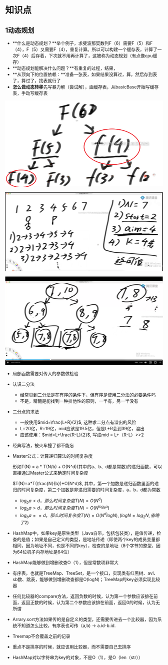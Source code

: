 # 知识点

## 1动态规划

* **什么是动态规划？**举个例子，求斐波那契数列F（6）需要F（5）和F（4），F（5）又需要F（4），重复计算。所以可以构建一个缓存表，计算了一次F（4）后存着，下次就不用再计算了，这被称为动态规划（有点像cpu缓存）
* **动态规划能解决什么问题？**有重复的过程，结果，
* **从顶向下的位置依赖：**准备一张表，如果结果没算过，算，然后存到表了，算过了，找表就行了
* **怎么做动态转移**先写暴力解（尝试解），画缓存表，从basicBase开始写缓存表，手动写缓存表

![image-20210425214052664](知识点.assets/image-20210425214052664.png)

![image-20210425214659844](知识点.assets/image-20210425214659844.png)

![image-20210425225617380](知识点.assets/image-20210425225617380.png)

* 局部函数需要对传入的参数做检验

* 认识二分法

  * 经常见到二分法是在有序的条件下，但有序是使用二分法的必要条件吗
  * 不是，精髓是能找到一种排他性的原则，一半有，另一半没有

* 二分点的求法

  * 一般使用$mid=\frac{L+R}{2}$, 这种求二分点有溢出的风险
  * L=20亿，R=19亿，mid应该是19.5亿，但是L+R会到39亿，溢出
  * 应该使用：$mid=L+\frac{R-L}{2}$, 写成mid = L+（R-L）>>2

* 经典写法，被火车撞了都不能忘

* Master公式：计算递归算法的时间复杂度

  形如T(N) = a * T(N/b) + O(N^d)(其中的a、b、d都是常数)的递归函数，可以直接通过Master公式来确定时间复杂度

  $T(N)=a*T(\frac{N}{b})+O(N^d)$, 其中，第一个加数是递归函数里面的递归的时间复杂度，第二个加数是非递归需要的时间复杂度，a，b，d都为常数

  * $log_ba<d ，那么时间复杂度T(N)= O(N^d)$
  * $log_ba>d ，那么时间复杂度T(N)= O(N^{log_ba})$
  * $log_ba==d ，那么时间复杂度T(N)= O(N^dlogN),(logN=log_2N,省略了2)$

* HashMap中，如果key是原生类型（Java自带，包括包装类），是值传递，检查的是值；如果是自己定义的类型，是地址传递（即使两个key的成员变量都相同，因为地址不同，也是不同的key），检查的是地址（8个字节的整型，因为64位机子内存地址是64位）

* HashMap能够做到增删改查O（1），但是常数项非常大

* 有序表，也就是TreeMap、TreeSet，是一个接口，实现类有红黑树、avl、sb数、跳表，能够做到增删改查都是O(logN)；TreeMap的key必须实现比较器

* 任何比较器的compare方法，返回负数的时候，认为第一个参数应该排在前面，返回正数的时候，认为第二个参数应该排在前面，返回0的时候，认为无所谓

* Arrary.sort方法如果传的是自定义的类型，还需要传进去一个比较器，因为系统不知道怎么比较，有序表也可传（a,b) -> a.id-b.id.

* Treemap不会覆盖之前的记录

* 重点不是排序的时候，就应该用比较器，而不需要自己去排序

* HashMap对以字符串为key的对象，不是O（1），是O（len（str））